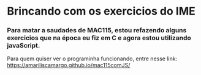# Brincando com os exercicios do IME

### Para matar a saudades de MAC115, estou refazendo alguns exercicios que na época eu fiz em C e agora estou utilizando javaScript.

Para quem quiser ver o programinha funcionando, entre nesse link:
https://amariliscamargo.github.io/mac115comJS/

